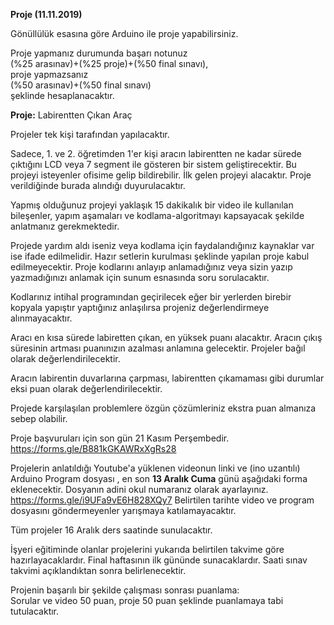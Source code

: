 **Proje (11.11.2019)**  
 
Gönüllülük esasına göre Arduino ile proje yapabilirsiniz.  

Proje yapmanız durumunda başarı notunuz  
(%25 arasınav)+(%25 proje)+(%50 final sınavı),  
proje yapmazsanız   
(%50 arasınav)+(%50 final sınavı)   
şeklinde hesaplanacaktır.

**Proje:** Labirentten Çıkan Araç

Projeler tek kişi tarafından yapılacaktır.

Sadece, 1. ve 2. öğretimden 1'er kişi aracın labirentten ne kadar sürede çıktığını LCD veya 7 segment ile gösteren bir sistem geliştirecektir. Bu projeyi isteyenler ofisime gelip bildirebilir. İlk gelen projeyi alacaktır. Proje verildiğinde burada alındığı duyurulacaktır.


Yapmış olduğunuz projeyi yaklaşık 15 dakikalık bir video ile kullanılan bileşenler, yapım aşamaları ve kodlama-algoritmayı kapsayacak şekilde  anlatmanız gerekmektedir. 

Projede  yardım aldı iseniz veya kodlama için faydalandığınız kaynaklar var ise  ifade edilmelidir. Hazır setlerin kurulması şeklinde yapılan proje kabul edilmeyecektir. Proje kodlarını anlayıp anlamadığınız veya sizin yazıp yazmadığınızı anlamak için sunum esnasında   soru sorulacaktır.

Kodlarınız intihal programından geçirilecek eğer bir yerlerden birebir kopyala yapıştır yaptığınız anlaşılırsa projeniz değerlendirmeye alınmayacaktır. 

Aracı en kısa sürede labiretten çıkan, en yüksek puanı alacaktır. Aracın çıkış süresinin  artması  puanınızın azalması anlamına gelecektir.  Projeler bağıl olarak değerlendirilecektir.

Aracın labirentin duvarlarına çarpması, labirentten çıkamaması gibi durumlar eksi puan olarak değerlendirilecektir. 

Projede karşılaşılan problemlere özgün çözümleriniz ekstra puan almanıza sebep olabilir.

Proje başvuruları için son gün 21 Kasım Perşembedir.    
https://forms.gle/B881kGKAWRxXgRs28

Projelerin anlatıldığı Youtube'a yüklenen videonun linki ve (ino uzantılı) Arduino Program dosyası , en son **13 Aralık Cuma** günü aşağıdaki forma eklenecektir. Dosyanın adini okul numaranız olarak ayarlayınız.
https://forms.gle/i9UFa9vE6H828XQy7
Belirtilen tarihte video ve program dosyasını göndermeyenler  yarışmaya katılamayacaktır.


Tüm projeler 16 Aralık ders saatinde sunulacaktır.


İşyeri eğitiminde olanlar projelerini yukarıda belirtilen takvime göre hazırlayacaklardır. Final haftasının ilk gününde sunacaklardır. Saati sınav takvimi açıklandıktan sonra belirlenecektir.

Projenin başarılı bir şekilde çalışması sonrası puanlama:   
Sorular ve video 50 puan, proje 50 puan şeklinde puanlamaya tabi tutulacaktır.
